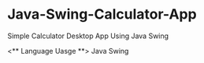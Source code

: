 # Java-Swing-Calculator-App
Simple Calculator Desktop App Using Java Swing

<** Language Uasge **>
Java Swing 

